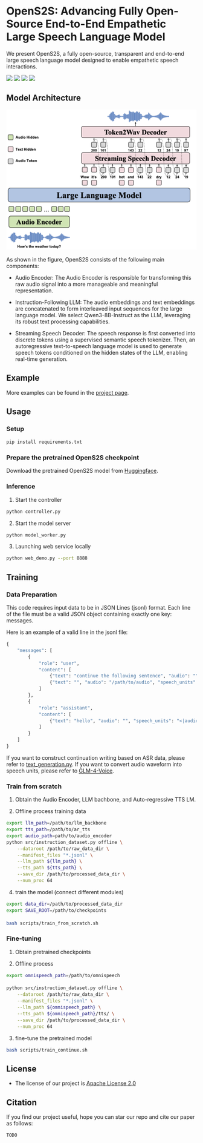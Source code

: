 # OpenS2S: Advancing Fully Open-Source End-to-End Empathetic Large Speech Language Model

We present OpenS2S, a fully open-source, transparent and end-to-end large speech language model designed to enable empathetic speech interactions.


<a href='https://huggingface.co/CASIA-LM/OpenS2S'><img src='https://img.shields.io/badge/%F0%9F%A4%97%20Hugging%20Face-Checkpoint-blue'></a> <a href='https://huggingface.co/datasets/CASIA-LM/OpenS2S_Datasets'><img src='https://img.shields.io/badge/%F0%9F%A4%97%20Hugging%20Face-Dataset-blue'></a> <a href=''><img src='https://img.shields.io/badge/Paper-Arxiv-red'></a> <a href='https://casia-lm.github.io/OpenS2S'><img src='https://img.shields.io/badge/Project-Page-Green'></a> 


## Model Architecture

![architecture](figures/Architecture.png)

As shown in the figure, OpenS2S consists of the following main components:

* Audio Encoder: The Audio Encoder is responsible for transforming this raw audio signal into a more manageable and meaningful representation.

* Instruction-Following LLM: The audio embeddings and text embeddings are concatenated to form interleaved input sequences for the large language model. We select Qwen3-8B-Instruct as the LLM, leveraging its robust text processing capabilities.

* Streaming Speech Decoder: The speech response is first converted into discrete tokens
using a supervised semantic speech tokenizer. Then, an autoregressive text-to-speech language model is used to generate speech tokens conditioned on the hidden states of the LLM, enabling real-time generation.

## Example

More examples can be found in the [project page](https://casia-lm.github.io/OpenS2S).


## Usage

### Setup

```bash
pip install requirements.txt
```


### Prepare the pretrained OpenS2S checkpoint

Download the pretrained OpenS2S model from [Huggingface](https://huggingface.co/CASIA-LM/OpenS2S).


### Inference

1. Start the controller
```bash
python controller.py
```
2. Start the model server
```bash
python model_worker.py
```

3. Launching web service locally
```bash
python web_demo.py --port 8888
```

## Training

### Data Preparation

This code requires input data to be in JSON Lines (jsonl) format. Each line of the file must be a valid JSON object containing exactly one key: messages.

Here is an example of a valid line in the jsonl file:
```python
{
    "messages": [
        {
            "role": "user", 
            "content": [
                {"text": "continue the following sentence", "audio": "", "speech_units": "", "spk_emb": ""},
                {"text": "", "audio": "/path/to/audio", "speech_units": "", "spk_emb": ""}
            ]
        },
        {
            "role": "assistant", 
            "content": [
                {"text": "hello", "audio": "", "speech_units": "<|audio_0|><|audio_1|>", "spk_emb": ""},
            ]
        }
    ]
}
```

If you want to construct continuation writing based on ASR data, please refer to [text_generation.py](./text_generation.py). If you want to convert audio waveform into speech units, please refer to [GLM-4-Voice](https://github.com/THUDM/GLM-4-Voice/blob/main/speech_tokenizer/utils.py#L40).


###  Train from scratch
1. Obtain the Audio Encoder, LLM bachbone, and Auto-regressive TTS LM.

2. Offline process training data
``` bash
export llm_path=/path/to/llm_backbone
export tts_path=/path/to/ar_tts
export audio_path=path/to/audio_encoder
python src/instruction_dataset.py offline \
    --dataroot /path/to/raw_data_dir \
    --manifest_files "*.jsonl" \
    --llm_path ${llm_path} \
    --tts_path ${tts_path} \
    --save_dir /path/to/processed_data_dir \
    --num_proc 64
```

4. train the model (connect different modules)
```bash
export data_dir=/path/to/processed_data_dir
export SAVE_ROOT=/path/to/checkpoints

bash scripts/train_from_scratch.sh
```


### Fine-tuning
1. Obtain pretrained checkpoints

2. Offline process
``` bash
export omnispeech_path=/path/to/omnispeech

python src/instruction_dataset.py offline \
    --dataroot /path/to/raw_data_dir \
    --manifest_files "*.jsonl" \
    --llm_path ${omnispeech_path} \
    --tts_path ${omnispeech_path}/tts/ \
    --save_dir /path/to/processed_data_dir \
    --num_proc 64
```

3. fine-tune the pretrained model
```bash
bash scripts/train_continue.sh
```



## License
* The license of our project is [Apache License 2.0]()

## Citation
If you find our project useful, hope you can star our repo and cite our paper as follows:
```
TODO
```